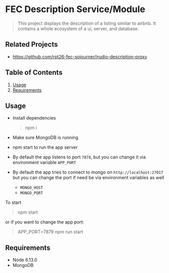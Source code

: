 # FEC Description Service/Module

> This project displays the description of a listing similar to airbnb. It contains a whole ecosystem of a ui, server, and database.

## Related Projects

  - https://github.com/rpt26-fec-sojourner/jrudio-description-proxy

## Table of Contents

1. [Usage](#Usage)
1. [Requirements](#requirements)

## Usage

- Install dependencies

  > npm i

- Make sure MongoDB is running

- npm start to run the app server

- By default the app listens to port `7878`, but you can change it via environment variable `APP_PORT`

- By default the app tries to connect to mongo on `http://localhost:27017` but you can change the port if need be via environment variables as well

  - `MONGO_HOST`
  - `MONGO_PORT`

To start

> npm start

or if you want to change the app port:

> APP_PORT=7879 npm run start

## Requirements

- Node 6.13.0
- MongoDB
